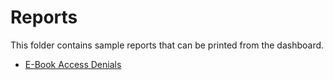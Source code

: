 # Reports

This folder contains sample reports that can be printed from the dashboard.

* [E-Book Access Denials](E-Book_Access_Denials.pdf)
